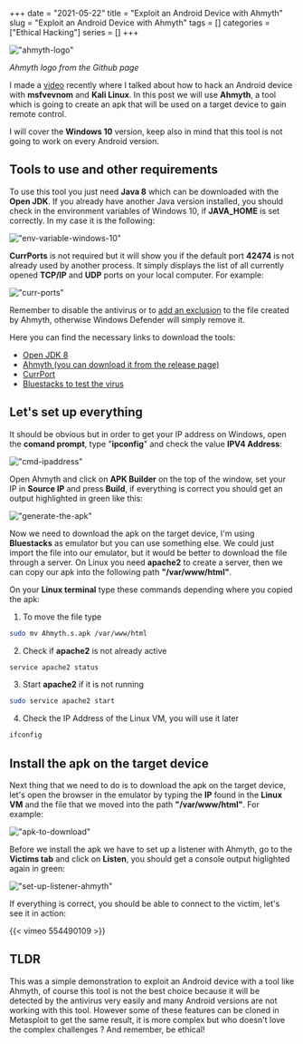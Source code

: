 +++ 
date = "2021-05-22"
title = "Exploit an Android Device with Ahmyth"
slug = "Exploit an Android Device with Ahmyth"
tags = []
categories = ["Ethical Hacking"]
series = []
+++

!["ahmyth-logo"](/images/posts/ahmyth/ahmyth-logo.png)

_Ahmyth logo from the Github page_

I made a [video](https://www.youtube.com/watch?v=lvpz9HVBWf8) recently where I talked about how to hack an Android device with **msfvevnom** and **Kali Linux**. In this post we will use **Ahmyth**, a tool which is going to create an apk that will be used on a target device to gain remote control. 

I will cover the **Windows 10** version, keep also in mind that this tool is not going to work on every Android version.

## Tools to use and other requirements

To use this tool you just need **Java 8** which can be downloaded with the **Open JDK**. If you already have another Java version installed,
you should check in the environment variables of Windows 10, if **JAVA_HOME** is set correctly. In my case it is the following:

!["env-variable-windows-10"](/images/posts/ahmyth/env-variable-windows-10.png)

**CurrPorts** is not required but it will show you if the default port **42474** is not already used by another process. It simply displays the list of all currently opened **TCP/IP** and **UDP** ports on your local computer. For example:

!["curr-ports"](/images/posts/ahmyth/curr-ports.png)

Remember to disable the antivirus or to [add an exclusion](https://support.microsoft.com/en-us/windows/add-an-exclusion-to-windows-security-811816c0-4dfd-af4a-47e4-c301afe13b26) to the file created by Ahmyth, otherwise Windows Defender will simply remove it. 

Here you can find the necessary links to download the tools:

- [Open JDK 8](https://adoptopenjdk.net/releases.html?variant=openjdk8&jvmVariant=hotspot)
- [Ahmyth (you can download it from the release page)](https://github.com/AhMyth/AhMyth-Android-RAT)
- [CurrPort](https://www.nirsoft.net/utils/cports.html)
- [Bluestacks to test the virus](https://www.bluestacks.com/it/index.html)

## Let's set up everything

It should be obvious but in order to get your IP address on Windows, open the **comand prompt**, type "**ipconfig**" and check the value **IPV4 Address**:

!["cmd-ipaddress"](/images/posts/ahmyth/cmd-ipaddress.png)

Open Ahmyth and click on **APK Builder** on the top of the window, set your IP in **Source IP** and press **Build**, if everything is correct you should get an output highlighted in green like this:

!["generate-the-apk"](/images/posts/ahmyth/generate-the-apk.png)

Now we need to download the apk on the target device, I'm using **Bluestacks** as emulator but you can use something else. We could just import the file into our emulator, but it would be better to download the file through a server. On Linux you need **apache2** to create a server, then we can copy our apk into the following path  **"/var/www/html"**.

On your **Linux terminal** type these commands depending where you copied the apk:

1. To move the file type 
```sh
sudo mv Ahmyth.s.apk /var/www/html
```
2. Check if **apache2** is not already active
```sh
service apache2 status
```
3. Start **apache2** if it is not running
 ```sh
sudo service apache2 start
```
4. Check the IP Address of the Linux VM, you will use it later
```sh
ifconfig
```

## Install the apk on the target device

Next thing that we need to do is to download the apk on the target device, let's open the browser in the emulator by typing the **IP** found in the **Linux VM** and the file that we moved into the path **"/var/www/html"**. For example:

!["apk-to-download"](/images/posts/ahmyth/apk-to-download.png)

Before we install the apk we have to set up a listener with Ahmyth, go to the **Victims tab** and click on **Listen**, you should get a console output higlighted again in green:

!["set-up-listener-ahmyth"](/images/posts/ahmyth/set-up-listener-ahmyth.png)

If everything is correct, you should be able to connect to the victim, let's see it in action:

{{< vimeo 554490109 >}}

## TLDR

This was a simple demonstration to exploit an Android device with a tool like Ahmyth, of course this tool is not the best choice because it will be detected by the antivirus very easily and many Android versions are not working with this tool. However some of these features can be cloned in Metasploit to get the same result, it is more complex but who doesn't love the complex challenges ? And remember, be ethical!